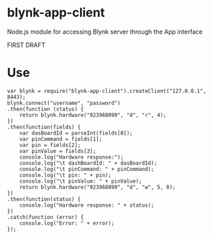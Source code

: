 # blynk-app-client
Node.js module for accessing Blynk server through the App interface

FIRST DRAFT

# Use

	var blynk = require("blynk-app-client").createClient("127.0.0.1", 8443);
	blynk.connect("username", "password")
	.then(function (status) {
		return blynk.hardware("923968099", "d", "r", 4);
	})
	.then(function(fields) {
		var dasBoardId = parseInt(fields[0]);
		var pinCommand = fields[1];
		var pin = fields[2];
		var pinValue = fields[3];
		console.log("Hardware response:");
		console.log("\t dashBoardId: " + dasBoardId);
		console.log("\t pinCommand: " + pinCommand);
		console.log("\t pin: " + pin);
		console.log("\t pinValue: " + pinValue);
		return blynk.hardware("923968099", "d", "w", 5, 0);
	})
	.then(function(status) {
		console.log("Hardware response: " + status);
	})
	.catch(function (error) {
		console.log("Error: " + error);
	});


